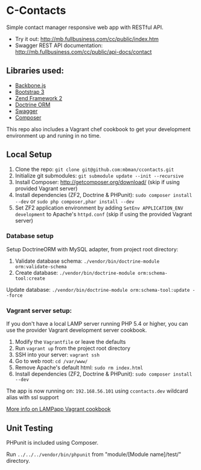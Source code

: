 # C-Contacts

Simple contact manager responsive web app with RESTful API.

- Try it out: http://mb.fullbusiness.com/cc/public/index.htm
- Swagger REST API documentation: http://mb.fullbusiness.com/cc/public/api-docs/contact

## Libraries used:

- [Backbone.js](http://backbonejs.org/)
- [Bootstrap 3](http://getbootstrap.com/)
- [Zend Framework 2](http://framework.zend.com/)
- [Doctrine ORM](http://www.doctrine-project.org/)
- [Swagger](https://developers.helloreverb.com/swagger/)
- [Composer](http://getcomposer.org/)

This repo also includes a Vagrant chef cookbook to get your development
environment up and runing in no time.

## Local Setup

  1. Clone the repo: `git clone git@github.com:mbman/ccontacts.git`
  2. Initialize git submodules: `git submodule update --init --recursive`
  4. Install Composer: http://getcomposer.org/download/ (skip if using provided Vagrant server)
  5. Install dependencies (ZF2, Doctrine & PHPunit): `sudo composer install --dev` or `sudo php composer,phar install --dev`
  6. Set ZF2 application environment by adding `SetEnv APPLICATION_ENV development` to Apache's `httpd.conf` (skip if using the provided Vagrant server)

### Database setup

Setup DoctrineORM with MySQL adapter, from project root directory:

  1. Validate database schema: `./vendor/bin/doctrine-module orm:validate-schema`
  2.  Create database: `./vendor/bin/doctrine-module orm:schema-tool:create`

Update database: `./vendor/bin/doctrine-module orm:schema-tool:update --force`

### Vagrant server setup:

If you don't have a local LAMP server running PHP 5.4 or higher,
you can use the provider Vagrant development server cookbook.

  1. Modify the `Vagrantfile` or leave the defaults
  2. Run `vagrant up` from the project root directory
  3. SSH into your server: `vagrant ssh`
  4. Go to web root: `cd /var/www/`
  5. Remove Apache's default html: `sudo rm index.html`
  6. Install dependencies (ZF2, Doctrine & PHPunit): `sudo composer install --dev`

The app is now running on: `192.168.56.101` using `ccontacts.dev` wildcard alias with ssl support

[More info on LAMPapp Vagrant cookbook](https://github.com/mbman/lampapp-vagrant)

## Unit Testing

PHPunit is included using Composer.

Run `../../../vendor/bin/phpunit` from "module/[Module name]/test/" directory.